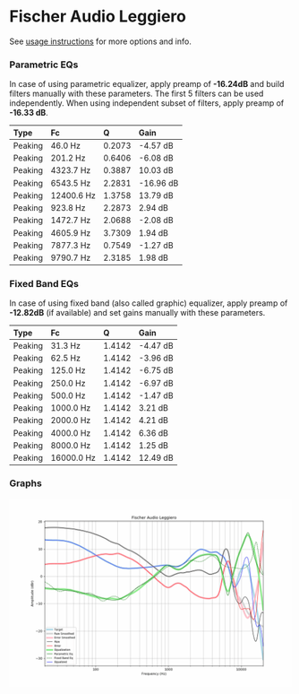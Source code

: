 # Fischer Audio Leggiero
See [usage instructions](https://github.com/jaakkopasanen/AutoEq#usage) for more options and info.

### Parametric EQs
In case of using parametric equalizer, apply preamp of **-16.24dB** and build filters manually
with these parameters. The first 5 filters can be used independently.
When using independent subset of filters, apply preamp of **-16.33 dB**.

| Type    | Fc         |      Q | Gain      |
|:--------|:-----------|:-------|:----------|
| Peaking | 46.0 Hz    | 0.2073 | -4.57 dB  |
| Peaking | 201.2 Hz   | 0.6406 | -6.08 dB  |
| Peaking | 4323.7 Hz  | 0.3887 | 10.03 dB  |
| Peaking | 6543.5 Hz  | 2.2831 | -16.96 dB |
| Peaking | 12400.6 Hz | 1.3758 | 13.79 dB  |
| Peaking | 923.8 Hz   | 2.2873 | 2.94 dB   |
| Peaking | 1472.7 Hz  | 2.0688 | -2.08 dB  |
| Peaking | 4605.9 Hz  | 3.7309 | 1.94 dB   |
| Peaking | 7877.3 Hz  | 0.7549 | -1.27 dB  |
| Peaking | 9790.7 Hz  | 2.3185 | 1.98 dB   |

### Fixed Band EQs
In case of using fixed band (also called graphic) equalizer, apply preamp of **-12.82dB**
(if available) and set gains manually with these parameters.

| Type    | Fc         |      Q | Gain     |
|:--------|:-----------|:-------|:---------|
| Peaking | 31.3 Hz    | 1.4142 | -4.47 dB |
| Peaking | 62.5 Hz    | 1.4142 | -3.96 dB |
| Peaking | 125.0 Hz   | 1.4142 | -6.75 dB |
| Peaking | 250.0 Hz   | 1.4142 | -6.97 dB |
| Peaking | 500.0 Hz   | 1.4142 | -1.47 dB |
| Peaking | 1000.0 Hz  | 1.4142 | 3.21 dB  |
| Peaking | 2000.0 Hz  | 1.4142 | 4.21 dB  |
| Peaking | 4000.0 Hz  | 1.4142 | 6.36 dB  |
| Peaking | 8000.0 Hz  | 1.4142 | 1.25 dB  |
| Peaking | 16000.0 Hz | 1.4142 | 12.49 dB |

### Graphs
![](./Fischer%20Audio%20Leggiero.png)